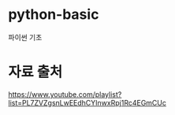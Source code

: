 # python-basic
파이썬 기초
# 자료 출처
https://www.youtube.com/playlist?list=PL7ZVZgsnLwEEdhCYInwxRpj1Rc4EGmCUc

